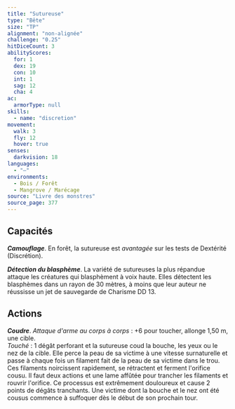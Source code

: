 ```yaml
---
title: "Sutureuse"
type: "Bête"
size: "TP"
alignment: "non-alignée"
challenge: "0.25"
hitDiceCount: 3
abilityScores:
  for: 1
  dex: 19
  con: 10
  int: 1
  sag: 12
  cha: 4
ac: 
  armorType: null
skills: 
  - name: "discretion"
movement: 
  walk: 3
  fly: 12
  hover: true
senses: 
  darkvision: 18
languages: 
  - "—"
environments:
  - Bois / Forêt
  - Mangrove / Marécage
source: "Livre des monstres"
source_page: 377
---
```

## Capacités
_**Camouflage**_. En forêt, la sutureuse est _avantagée_ sur les tests de Dextérité (Discrétion).

_**Détection du blasphème**_. La variété de sutureuses la plus répandue attaque les créatures qui blasphèment à voix haute. Elles détectent les blasphèmes dans un rayon de 30 mètres, à moins que leur auteur ne réussisse un jet de sauvegarde de Charisme DD 13.

## Actions
_**Coudre**_. _Attaque d'arme au corps à corps_ : +6 pour toucher, allonge 1,50 m, une cible.  
_Touché_ : 1 dégât perforant et la sutureuse coud la bouche, les yeux ou le nez de la cible. Elle perce la peau de sa victime à une vitesse surnaturelle et passe à chaque fois un filament fait de la peau de sa victime dans le trou. Ces filaments noircissent rapidement, se rétractent et ferment l'orifice cousu. Il faut deux actions et une lame affûtée pour trancher les filaments et rouvrir l'orifice. Ce processus est extrêmement douloureux et cause 2 points de dégâts tranchants. Une victime dont la bouche et le nez ont été cousus commence à suffoquer dès le début de son prochain tour.
